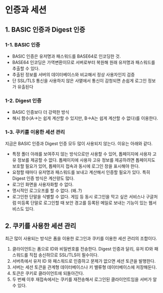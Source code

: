 # 인증과 세션

## 1. BASIC 인증과 Digest 인증

### 1-1. BASIC 인증

* BASIC 인증은 유저명과 패스워드를 BASE64로 인코딩한 것.
* BASE64 인코딩은 가역변환이므로 서버로부터 복원해 원래 유저명과 패스워드를 추출할 수 있다.
* 추출된 정보를 서버의 데이터베이스와 비교해서 정상 사용자인지 검증
* 단 SSL/TLS 통신을 사용하지 않은 사앹에서 통신이 감청되면 손쉽게 로그인 정보가 유출된다

### 1-2. Digest 인증

* BASIC 인증보다 더 강력한 방식
* 해시 함수\(A-&gt;는 쉽게 계산할 수 있지만, B-&gt;A는 쉽게 계산할 수 없다\)를 이용한다.

### 1-3. 쿠키를 이용한 세션 관리

지금은 BASIC 인증과 Digest 인증 모두 많이 사용되지 않는다. 이유는 아래와 같다.

* 특정 폴더 아래를 보여주지 않는 방식으로만 사용할 수 있어, 톱페이지에 사용자 고유 정보를 제공할 수 없다. 톱페이지에 사용자 고유 정보를 제공하려면 톱페이지도 보호할 필요가 있어, 톱페이지 접속과 동시에 로그인 창을 표시해야 한다.
* 요청할 때마다 유저명과 패스워드를 보내고 계산해서 인증할 필요가 있다. 특히 Digest 인증 방식은 계산량도 많다.
* 로그인 화면을 사용자화할 수 없다.
* 명시적인 로그오프를 할 수 없다. \(왜..?\)
* 로그인한 단말을 식별할 수 없다. 게임 등 동시 로그인을 막고 싶은 서비스나 구글처럼 미등록 단말로 로그인할 때 보안 경고를 등록된 메일로 보내는 기능이 있는 웹서비스도 있다.

## 2. 쿠키를 사용한 세션 관리

최근 많이 사용되는 방식은 폼을 이용한 로그인과 쿠키를 이용한 세션 관리의 조합이다.

1. 클라이언트는 폼으로 ID와 비밀번호를 전송한다. Digest 인증과 달리, 유저 ID와 패스워드를 직접 송신하므로 SSL/TLS이 필수이다.
2. 서버측에서 유저 ID 와 패스워드로 인증하고 문제가 없으면 세션 토큰을 발행한다.
3. 서버는 세션 토큰을 관계형 데이터베이스나 키 밸류형 데이터베이스에 저장해둔다.
4. 토큰은 쿠키로 클라이언트에 되돌아간다.
5. 두 번째 이후 재접속에서는 쿠키를 재전송해서 로그인된 클라이언트임을 서버가 알 수 있다.

